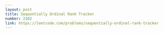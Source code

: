 ```yaml
---
layout: post
title: Sequentially Ordinal Rank Tracker
number: 2102
link: https://leetcode.com/problems/sequentially-ordinal-rank-tracker
---
```

